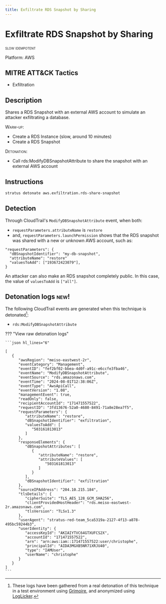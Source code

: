 ```yaml
---
title: Exfiltrate RDS Snapshot by Sharing
---
```


# Exfiltrate RDS Snapshot by Sharing

 <span class="smallcaps w3-badge w3-orange w3-round w3-text-sand" title="This attack technique might be slow to warm up or detonate">slow</span> 
 <span class="smallcaps w3-badge w3-blue w3-round w3-text-white" title="This attack technique can be detonated multiple times">idempotent</span> 

Platform: AWS

## MITRE ATT&CK Tactics


- Exfiltration

## Description


Shares a RDS Snapshot with an external AWS account to simulate an attacker exfiltrating a database.

<span style="font-variant: small-caps;">Warm-up</span>:

- Create a RDS Instance (slow, around 10 minutes)
- Create a RDS Snapshot

<span style="font-variant: small-caps;">Detonation</span>:

- Call rds:ModifyDBSnapshotAttribute to share the snapshot with an external AWS account


## Instructions

```bash title="Detonate with Stratus Red Team"
stratus detonate aws.exfiltration.rds-share-snapshot
```
## Detection


Through CloudTrail's <code>ModifyDBSnapshotAttribute</code> event, when both:

- <code>requestParameters.attributeName</code> is <code>restore</code>
- and, <code>requestParameters.launchPermission</code> shows that the RDS snapshot was shared with a new or unknown AWS account, such as:

<pre><code>"requestParameters": {
  "dBSnapshotIdentifier": "my-db-snapshot",
  "attributeName": "restore"
  "valuesToAdd": ["193672423079"],
}</code></pre>

An attacker can also make an RDS snapshot completely public. In this case, the value of <code>valuesToAdd</code> is <code>["all"]</code>. 



## Detonation logs <span class="smallcaps w3-badge w3-light-green w3-round w3-text-sand">new!</span>

The following CloudTrail events are generated when this technique is detonated[^1]:


- `rds:ModifyDBSnapshotAttribute`


??? "View raw detonation logs"

    ```json hl_lines="6"

    [
	   {
	      "awsRegion": "meiso-eastwest-2r",
	      "eventCategory": "Management",
	      "eventID": "fef2bf02-bbea-4d0f-a91c-e6ccfe3fba46",
	      "eventName": "ModifyDBSnapshotAttribute",
	      "eventSource": "rds.amazonaws.com",
	      "eventTime": "2024-08-01T12:38:06Z",
	      "eventType": "AwsApiCall",
	      "eventVersion": "1.08",
	      "managementEvent": true,
	      "readOnly": false,
	      "recipientAccountId": "171471557522",
	      "requestID": "3fd13676-52a0-4680-8491-71a8e28ea7f5",
	      "requestParameters": {
	         "attributeName": "restore",
	         "dBSnapshotIdentifier": "exfiltration",
	         "valuesToAdd": [
	            "503161813013"
	         ]
	      },
	      "responseElements": {
	         "dBSnapshotAttributes": [
	            {
	               "attributeName": "restore",
	               "attributeValues": [
	                  "503161813013"
	               ]
	            }
	         ],
	         "dBSnapshotIdentifier": "exfiltration"
	      },
	      "sourceIPAddress": "204.10.215.184",
	      "tlsDetails": {
	         "cipherSuite": "TLS_AES_128_GCM_SHA256",
	         "clientProvidedHostHeader": "rds.meiso-eastwest-2r.amazonaws.com",
	         "tlsVersion": "TLSv1.3"
	      },
	      "userAgent": "stratus-red-team_5ca5319a-2127-4f13-a878-495bc59244b3",
	      "userIdentity": {
	         "accessKeyId": "AKIAIYTVC64GTXUFCS2X",
	         "accountId": "171471557522",
	         "arn": "arn:aws:iam::171471557522:user/christophe",
	         "principalId": "AIDA3MGXB5NR71XRJU40",
	         "type": "IAMUser",
	         "userName": "christophe"
	      }
	   }
	]
    ```

[^1]: These logs have been gathered from a real detonation of this technique in a test environment using [Grimoire](https://github.com/DataDog/grimoire), and anonymized using [LogLicker](https://github.com/Permiso-io-tools/LogLicker).
